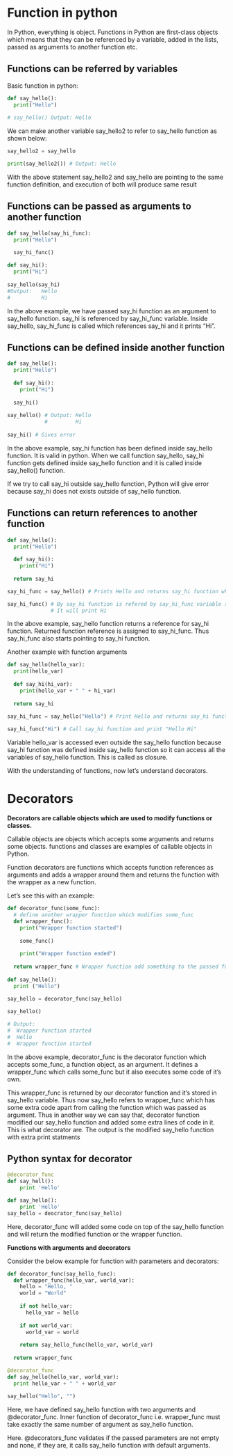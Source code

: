 # Function in python
In Python, everything is object. Functions in Python are first-class objects which means that they can be referenced by a variable, added in the lists, passed as arguments to another function etc.

## Functions can be referred by variables

Basic function in python:

```python
def say_hello(): 
  print("Hello")
  
# say_hello() Output: Hello
```

We can make another variable say_hello2 to refer to say_hello function as shown below:

```python
say_hello2 = say_hello

print(say_hello2()) # Output: Hello 
```

With the above statement say_hello2 and say_hello are pointing to the same function definition, and execution of both will produce same result

## Functions can be passed as arguments to another function

```python
def say_hello(say_hi_func):
  print("Hello")
  
  say_hi_func()

def say_hi():
  print("Hi")
  
say_hello(say_hi)
#Output:   Hello
#          Hi
```

In the above example, we have passed say_hi function as an argument to say_hello function. say_hi is referenced by say_hi_func variable. Inside say_hello, say_hi_func is called which references say_hi and it prints “Hi”.

## Functions can be defined inside another function

```python
def say_hello():
  print("Hello")
  
  def say_hi():
    print("Hi")
    
  say_hi()  
    
say_hello() # Output: Hello
            #         Hi 
  
say_hi() # Gives error  
```

In the above example, say_hi function has been defined inside say_hello function. It is valid in python. When we call function say_hello, say_hi function gets defined inside say_hello function and it is called inside say_hello() function.

If we try to call say_hi outside say_hello function, Python will give error because say_hi does not exists outside of say_hello function.

## Functions can return references to another function

```python
def say_hello():
  print("Hello")
  
  def say_hi():
    print("Hi")
    
  return say_hi

say_hi_func = say_hello() # Prints Hello and returns say_hi function which gets stored in variable say_hi_func

say_hi_func() # By say_hi function is refered by say_hi_func variable so calling say_hi_func will call say_hi. 
              # It will print Hi
```

In the above example, say_hello function returns a reference for say_hi function. Returned function reference is assigned to say_hi_func. Thus say_hi_func also starts pointing to say_hi function.

Another example with function arguments

```python
def say_hello(hello_var):
  print(hello_var)
  
  def say_hi(hi_var):
    print(hello_var + " " + hi_var)
    
  return say_hi
  
say_hi_func = say_hello("Hello") # Print Hello and returns say_hi function which gets stored in say_hi_func variable

say_hi_func("Hi") # Call say_hi function and print "Hello Hi"
```

Variable hello_var is accessed even outside the say_hello function because say_hi function was defined inside say_hello function so it can access all the variables of say_hello function. This is called as closure.

With the understanding of functions, now let’s understand decorators.

# Decorators

**Decorators are callable objects which are used to modify functions or classes.**

Callable objects are objects which accepts some arguments and returns some objects. functions and classes are examples of callable objects in Python.

Function decorators are functions which accepts function references as arguments and adds a wrapper around them and returns the function with the wrapper as a new function.

Let’s see this with an example:

```python
def decorator_func(some_func):
  # define another wrapper function which modifies some_func
  def wrapper_func():
    print("Wrapper function started")
    
    some_func()
    
    print("Wrapper function ended")
    
  return wrapper_func # Wrapper function add something to the passed function and decorator returns the wrapper function
    
def say_hello():
  print ("Hello")
  
say_hello = decorator_func(say_hello)

say_hello()

# Output:
#  Wrapper function started
#  Hello
#  Wrapper function started
```

In the above example, decorator_func is the decorator function which accepts some_func, a function object, as an argument. It defines a wrapper_func which calls some_func but it also executes some code of it’s own.

This wrapper_func is returned by our decorator function and it’s stored in say_hello variable. Thus now say_hello refers to wrapper_func which has some extra code apart from calling the function which was passed as argument. Thus in another way we can say that, decorator function modified our say_hello function and added some extra lines of code in it. This is what decorator are. The output is the modified say_hello function with extra print statments

## Python syntax for decorator

```python
@decorator_func
def say_hell():
    print 'Hello'
```

```python
def say_hello():
    print 'Hello'
say_hello = deocrator_func(say_hello)
```

Here, decorator_func will added some code on top of the say_hello function and will return the modified function or the wrapper function.

**Functions with arguments and decorators**

Consider the below example for function with parameters and decorators:

```python
def decorator_func(say_hello_func):
  def wrapper_func(hello_var, world_var):
    hello = "Hello, "
    world = "World"
    
    if not hello_var:
      hello_var = hello
    
    if not world_var:
      world_var = world
      
    return say_hello_func(hello_var, world_var)
  
  return wrapper_func

@decorator_func
def say_hello(hello_var, world_var):
  print hello_var + " " + world_var
  
say_hello("Hello", "")
```

Here, we have defined say_hello function with two arguments and @decorator_func. Inner function of decorator_func i.e. wrapper_func must take exactly the same number of argument as say_hello function.

Here. @decorators_func validates if the passed parameters are not empty and none, if they are, it calls say_hello function with default arguments.